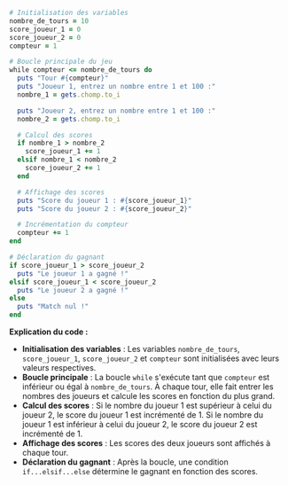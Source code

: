 ```ruby
# Initialisation des variables
nombre_de_tours = 10
score_joueur_1 = 0
score_joueur_2 = 0
compteur = 1

# Boucle principale du jeu
while compteur <= nombre_de_tours do
  puts "Tour #{compteur}"
  puts "Joueur 1, entrez un nombre entre 1 et 100 :"
  nombre_1 = gets.chomp.to_i

  puts "Joueur 2, entrez un nombre entre 1 et 100 :"
  nombre_2 = gets.chomp.to_i

  # Calcul des scores
  if nombre_1 > nombre_2
    score_joueur_1 += 1
  elsif nombre_1 < nombre_2
    score_joueur_2 += 1
  end

  # Affichage des scores
  puts "Score du joueur 1 : #{score_joueur_1}"
  puts "Score du joueur 2 : #{score_joueur_2}"

  # Incrémentation du compteur
  compteur += 1
end

# Déclaration du gagnant
if score_joueur_1 > score_joueur_2
  puts "Le joueur 1 a gagné !"
elsif score_joueur_1 < score_joueur_2
  puts "Le joueur 2 a gagné !"
else
  puts "Match nul !"
end
```

**Explication du code :**

* **Initialisation des variables** : Les variables `nombre_de_tours`, `score_joueur_1`, `score_joueur_2` et `compteur` sont initialisées avec leurs valeurs respectives.
* **Boucle principale** : La boucle `while` s'exécute tant que `compteur` est inférieur ou égal à `nombre_de_tours`. À chaque tour, elle fait entrer les nombres des joueurs et calcule les scores en fonction du plus grand.
* **Calcul des scores** : Si le nombre du joueur 1 est supérieur à celui du joueur 2, le score du joueur 1 est incrémenté de 1. Si le nombre du joueur 1 est inférieur à celui du joueur 2, le score du joueur 2 est incrémenté de 1.
* **Affichage des scores** : Les scores des deux joueurs sont affichés à chaque tour.
* **Déclaration du gagnant** : Après la boucle, une condition `if...elsif...else` détermine le gagnant en fonction des scores.